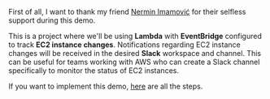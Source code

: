 First of all, I want to thank my friend [Nermin Imamović](https://www.linkedin.com/in/nermin-imamovic-aa764b129/) for their selfless support during this demo.

This is a project where we'll be using **Lambda** with **EventBridge** configured to track **EC2 instance changes**. Notifications regarding EC2 instance changes will be received in the desired **Slack** workspace and channel. This can be useful for teams working with AWS who can create a Slack channel specifically to monitor the status of EC2 instances. 

If you want to implement this demo, [here](https://srebreni3.medium.com/hands-on-integration-architecture-ec2-state-change-monitoring-via-eventbridge-lambda-and-slack-3f15b011da11) are all the steps.